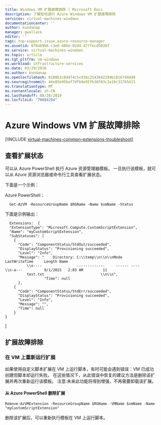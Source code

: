 ```yaml
---
title: Windows VM 扩展故障排除 | Microsoft Docs
description: 了解如何进行 Azure Windows VM 扩展故障排除
services: virtual-machines-windows
documentationcenter: ''
author: kundanap
manager: gwallace
editor: ''
tags: top-support-issue,azure-resource-manager
ms.assetid: 878ab9b6-c3e6-40be-82d4-d77fecd5030f
ms.service: virtual-machines-windows
ms.topic: article
ms.tgt_pltfrm: vm-windows
ms.workload: infrastructure-services
ms.date: 03/29/2016
ms.author: kundanap
ms.openlocfilehash: 6108b3c8d4f4c5c93bc2543042294bc8167d4dd9
ms.sourcegitcommit: 44e85b95baf7dfb9e92fb38f03c2a1bc31765415
ms.translationtype: MT
ms.contentlocale: zh-CN
ms.lasthandoff: 08/28/2019
ms.locfileid: "70084294"
---
```

# <a name="troubleshooting-azure-windows-vm-extension-failures"></a>Azure Windows VM 扩展故障排除
[!INCLUDE [virtual-machines-common-extensions-troubleshoot](../../../includes/virtual-machines-common-extensions-troubleshoot.md)]

## <a name="viewing-extension-status"></a>查看扩展状态
可以从 Azure PowerShell 执行 Azure 资源管理器模板。 一旦执行该模板，就可以从 Azure 资源浏览器或命令行工具查看扩展状态。

下面是一个示例：

Azure PowerShell：

      Get-AzVM -ResourceGroupName $RGName -Name $vmName -Status

下面是示例输出：

      Extensions:  {
      "ExtensionType": "Microsoft.Compute.CustomScriptExtension",
      "Name": "myCustomScriptExtension",
      "SubStatuses": [
        {
          "Code": "ComponentStatus/StdOut/succeeded",
          "DisplayStatus": "Provisioning succeeded",
          "Level": "Info",
          "Message": "    Directory: C:\\temp\\n\\n\\nMode                LastWriteTime     Length Name
              \\n----                -------------     ------ ----                              \\n-a---          9/1/2015   2:03 AM         11
              test.txt                          \\n\\n",
                      "Time": null
          },
        {
          "Code": "ComponentStatus/StdErr/succeeded",
          "DisplayStatus": "Provisioning succeeded",
          "Level": "Info",
          "Message": "",
          "Time": null
        }
    }
  ]

## <a name="troubleshooting-extension-failures"></a>扩展故障排除
### <a name="rerun-the-extension-on-the-vm"></a>在 VM 上重新运行扩展
如果使用自定义脚本扩展在 VM 上运行脚本，有时可能会遇到错误：VM 已成功创建但脚本却运行失败。 在这些情况下，从此错误中恢复的建议方法是删除该扩展并再次重新运行该模板。
注意:未来此功能将得到增强，不再需要卸载该扩展。

#### <a name="remove-the-extension-from-azure-powershell"></a>从 Azure PowerShell 删除扩展
    Remove-AzVMExtension -ResourceGroupName $RGName -VMName $vmName -Name "myCustomScriptExtension"

删除该扩展后，可以重新执行模板在 VM 上运行脚本。

